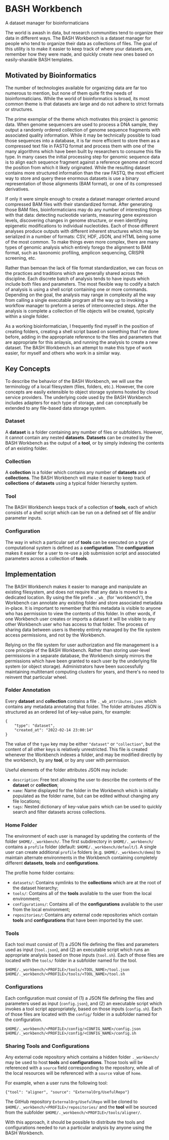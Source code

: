 # BASH Workbench

A dataset manager for bioinformaticians

The world is awash in data, but research communities tend to organize their data in different ways.
The BASH Workbench is a dataset manager for people who tend to organize their data as collections of files.
The goal of this utility is to make it easier to keep track of where your datasets are, remember how they were made, and quickly create new ones based on easily-sharable BASH templates.

## Motivated by Bioinformatics

The number of technologies available for organizing data are far too numerous to mention, but none of them quite fit the needs of bioinformaticians.
While the world of bioinformatics is broad, its most common theme is that datasets are large and do not adhere to strict formats or structures.

The prime exemplar of the theme which motivates this project is genomic data.
When genome sequencers are used to process a DNA sample, they output a randomly ordered collection of genome sequence fragments with associated quality information.
While it may be technically possible to load those sequences into a database, it is far more efficient to store them as a compressed text file in FASTQ format and process them with one of the many algorithms which have been built by researchers to consume this file type.
In many cases the initial processing step for genomic sequence data is to align each sequence fragment against a reference genome and record the position from which it likely originated.
While the resulting dataset contains more structured information than the raw FASTQ, the most efficient way to store and query these enormous datasets is use a binary representation of those alignments (BAM format), or one of its compressed derivatives.

If only it were simple enough to create a dataset manager oriented around compressed BAM files with their standardized format.
After generating those BAM files, bioinformaticians may do any number of interesting things with that data: detecting nucleotide variants, measuring gene expression levels, discovering changes in genome structure, or even identifying epigenetic modifications to individual nucleotides.
Each of those different analyses produce outputs with different inherent structures which may be serialized in a number of formats: CSV, HDF, JSON, and HTML being some of the most common.
To make things even more complex, there are many types of genomic analysis which entirely forego the alignment to BAM format, such as taxonomic profiling, amplicon sequencing, CRISPR screening, etc.

Rather than bemoan the lack of file format standardization, we can focus on the practices and traditions which are generally shared across the discipline.
Each discrete batch of analysis tends to have inputs which include both files and parameters.
The most flexible way to codify a batch of analysis is using a shell script containing one or more commands.
Depending on the goal, the analysis may range in complexity all the way from calling a single executable program all the way up to invoking a workflow manager to preform a series of interconnected steps.
After the analysis is complete a collection of file objects will be created, typically within a single folder.

As a working bioinformatician, I frequently find myself in the position of creating folders, creating a shell script based on something that I've done before, adding in the appropriate reference to the files and parameters that are appropriate for this anlaysis, and running the analysis to create a new dataset.
The BASH Workbench is an attempt to make this type of work easier, for myself and others who work in a similar way.

## Key Concepts

To describe the behavior of the BASH Workbench, we will use the terminology of a local filesystem (files, folders, etc.).
However, the core concepts are easily extensible to object storage systems hosted by cloud service providers.
The underlying code used by the BASH Workbench includes adapters for each type of storage, and can conceptually be extended to any file-based data storage system.

### Dataset

A **dataset** is a folder containing any number of files or subfolders.
However, it cannot contain any nested **datasets**.
**Datasets** can be created by the BASH Workbench as the output of a **tool**, or by simply indexing the contents of an existing folder.

### Collection

A **collection** is a folder which contains any number of **datasets** and **collections**.
The BASH Workbench will make it easier to keep track of **collections** of **datasets** using a typical folder hierarchy system.

### Tool

The BASH Workbench keeps track of a collection of **tools**, each of which consists of a shell script which can be run on a defined set of file and/or parameter inputs.

### Configuration

The way in which a particular set of **tools** can be executed on a type of computational system is defined as a **configuration**.
The **configuration** makes it easier for a user to re-use a job submission script and associated parameters across a collection of **tools**.

## Implementation

The BASH Workbench makes it easier to manage and manipulate an existing filesystem, and does not require that any data is moved to a dedicated location.
By using the file prefix `._wb_` (for 'workbench'), the Workbench can annotate any existing folder and store associated metadata in-place.
It is important to remember that this metadata is visible to anyone who has permission to view the contents of this folder.
In other words, if one Workbench user creates or imports a dataset it will be visible to any other Workbench user who has access to that folder.
The process of sharing data between users is thereby entirely managed by the file system access permissions, and not by the Workbench.

Relying on the file system for user authorization and file management is a core principle of the BASH Workbench.
Rather than storing user-level permissions in a separate database, the Workbench simply mirrors the permissions which have been granted to each user by the underlying file system (or object storage). Administrators have been successfully maintaining multitenant computing clusters for years, and there's no need to reinvent that particular wheel.

### Folder Annotation

Every **dataset** and **collection** contains a file `._wb_attributes.json` which contains any metadata annotating that folder.
The folder attributes JSON is structured as an ordered list of key-value pairs, for example:
```
{
    "type": "dataset",
    "created_at": "2022-02-14 23:00:14"
}
```
The value of the `type` key may be either `"dataset"` or `"collection"`, but the content of all other keys is relatively unrestricted.
This file is created whenever the Workbench indexes a folder, and may be modified directly by the workbench, by any **tool**, or by any user with permission.

Useful elements of the folder attributes JSON may include:
- `description`: Free text allowing the user to describe the contents of the **dataset** or **collection**;
- `name`: Name displayed for the folder in the Workbench which is initially populated as the folder name, but can be edited without changing any file locations;
- `tags`: Nested dictionary of key-value pairs which can be used to quickly search and filter datasets across collections.

### Home Folder

The environment of each user is managed by updating the contents of
the folder `$HOME/._workbench/`.
The first subdirectory in `$HOME/._workbench/` contains a `profile` folder (default: `$HOME/._workbench/default/`).
A single user can create additional `profile` folders (e.g. `$HOME/._workbench/demo`) to maintain alternate environments in the Workbench containing completely different **datasets**, **tools** and **configurations**.

The profile home folder contains:

 - `datasets/`: Contains symlinks to the **collections** which are
 at the root of the dataset hierarchy;
 - `tools/`: Contains all of the **tools** available to the user
 from the local environment;
 - `configurations/`: Contains all of the **configurations** available
 to the user from the local environment;
 - `repositories/`: Contains any external code repositories which
 contain **tools** and **configurations** that have been imported
 by the user.

### Tools

Each tool must consist of (1) a JSON file defining the files and parameters used as input (`tool.json`), and (2) an executable script which runs an appropriate analysis based on those inputs (`tool.sh`).
Each of those files are located with the `tools/` folder in a subfolder named for the tool.

```
$HOME/._workbench/<PROFILE>/tools/<TOOL_NAME>/tool.json
$HOME/._workbench/<PROFILE>/tools/<TOOL_NAME>/tool.sh
```

### Configurations

Each configuration must consist of (1) a JSON file defining the files and  parameters used as input (`config.json`), and (2) an executable script which invokes a tool script appropriately, based on those inputs (`config.sh`).
Each of those files are located with the `config/` folder in a subfolder named for the configuration.

```
$HOME/._workbench/<PROFILE>/config/<CONFIG_NAME>/config.json
$HOME/._workbench/<PROFILE>/config/<CONFIG_NAME>/config.sh
```

### Sharing Tools and Configurations

Any external code repository which contains a hidden folder `._workbench/` may be used to host **tools** and **configurations**.
Those tools will be referenced with a `source` field corresponding to the repository, while all of the local resources will be referenced with a `source` value of `home`.

For example, when a user runs the following tool:
```
{"tool": "aligner", "source": "ExternalOrg/UsefulRepo"}
```
The GitHub repository `ExternalOrg/UsefulRepo` will be cloned to
`$HOME/._workbench/<PROFILE>/repositories/` and the **tool** will be sourced
from the subfolder `$HOME/._workbench/<PROFILE>/tools/aligner/`.

With this approach, it should be possible to distribute the tools and configurations needed to run a particular analysis by anyone using the BASH Workbench.
